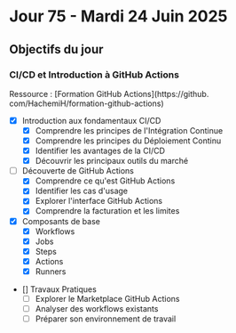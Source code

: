 # Jour 75 - Mardi 24 Juin 2025

## Objectifs du jour

### CI/CD et Introduction à GitHub Actions

Ressource : [Formation GitHub Actions](https://github.  com/HachemiH/formation-github-actions)

- [x] Introduction aux fondamentaux CI/CD
  - [x] Comprendre les principes de l'Intégration Continue
  - [x] Comprendre les principes du Déploiement Continu
  - [x] Identifier les avantages de la CI/CD
  - [x] Découvrir les principaux outils du marché

- [ ] Découverte de GitHub Actions
  - [x] Comprendre ce qu'est GitHub Actions
  - [x] Identifier les cas d'usage
  - [x] Explorer l'interface GitHub Actions
  - [x] Comprendre la facturation et les limites

- [x] Composants de base
  - [x] Workflows
  - [x] Jobs
  - [x] Steps
  - [x] Actions
  - [x] Runners

- [] Travaux Pratiques
  - [ ] Explorer le Marketplace GitHub Actions
  - [ ] Analyser des workflows existants
  - [ ] Préparer son environnement de travail 